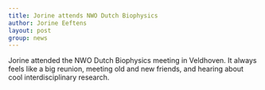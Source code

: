 ```yaml
---
title: Jorine attends NWO Dutch Biophysics
author: Jorine Eeftens
layout: post
group: news
---
```


Jorine attended the NWO Dutch Biophysics meeting in Veldhoven. It always feels like a big reunion, meeting old and new friends, and hearing about cool interdisciplinary research.

 
